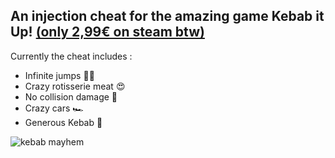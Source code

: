 ## An injection cheat for the amazing game Kebab it Up! [(only 2,99€ on steam btw)](https://store.steampowered.com/app/745400/Kebab_it_Up/)
Currently the cheat includes :

 - Infinite jumps 🏃‍♂️
 - Crazy rotisserie meat 😍
 - No collision damage 🗿
 - Crazy cars 🏎
 - Generous Kebab 🌯

![kebab mayhem](https://media.giphy.com/media/v1.Y2lkPTc5MGI3NjExanBrcWg2MWg3cWgyaWttczhoYmpieXUzZW9wOW45ZWdjZnk2N2RnNiZlcD12MV9pbnRlcm5hbF9naWZfYnlfaWQmY3Q9Zw/GjYrdPBkQuMwT4p2J2/giphy-downsized-large.gif)
